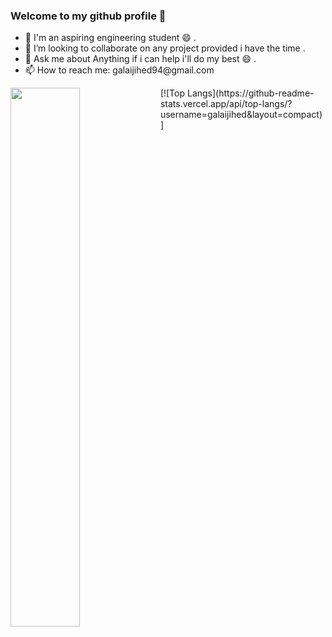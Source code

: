 ### Welcome to my github profile 👋
<ul>
<li>🔭 I'm an aspiring engineering student  😄 .</li>
<li>👯 I’m looking to collaborate on any project provided i have the time .</li>
<li>💬 Ask me about Anything if i can help i'll do my best 😄 .</li>
<li>📫 How to reach me: galaijihed94@gmail.com</li>
</ul>

 <img align="left" width="47%" src="https://github-readme-stats.vercel.app/api?username=galaijihed&show_icons=true&theme=radical"/>
[![Top Langs](https://github-readme-stats.vercel.app/api/top-langs/?username=galaijihed&layout=compact)]

